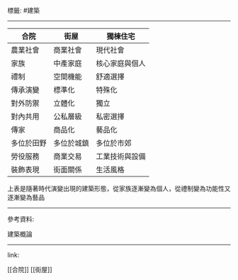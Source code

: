 標籤: #建築 

---

| 合院       | 街屋       | 獨棟住宅       |
| ---------- | ---------- | -------------- |
| 農業社會   | 商業社會   | 現代社會       |
| 家族       | 中產家庭   | 核心家庭與個人 |
| 禮制       | 空間機能   | 舒適選擇       |
| 傳承演變   | 標準化     | 特殊化         |
| 對外防禦   | 立體化     | 獨立           |
| 對內共用   | 公私層級   | 私密選擇       |
| 傳家       | 商品化     | 藝品化         |
| 多位於田野 | 多位於城鎮 | 多位於市郊     |
| 勞役服務   | 商業交易   | 工業技術與設備 |
| 裝飾表現   | 街面關係   | 生活風格       | 

上表是隨著時代演變出現的建築形態，從家族逐漸變為個人，從禮制變為功能性又逐漸變為藝品

---

參考資料:

建築概論

---

link:

[[合院]]
[[街屋]]
